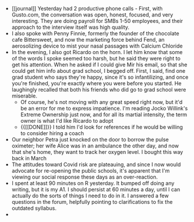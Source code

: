 - [[journal]] Yesterday had 2 productive phone calls - First, with Gusto.com, the conversation was open, honest, focused, and very interesting. They are doing payroll for SMBs 1-50 employees, and their approach to the interview itself was high quality. 
- I also spoke with Penny Finnie, formerly the founder of the chocolate cafe Bittersweet, and now the marketing force behind Fend, an aerosolizing device to mist your nasal passages with Calcium Chloride
- In the evening, I also got Ricardo on the horn. I let him know that some of the words I spoke seemed too harsh, but he said they were right to get his attention. When he asked if I could give Mir his email, so that she could get him info about grad school, I begged off. First, I said, find one grad student who says they're happy, since it's so infantilizing, and once you're finished, you're exactly where you were before you started. He laughingly recalled that both his friends who did go to grad school were miserable.
    - Of course, he's not moving with any great speed right now, but it'd be an error for me to express impatience. I'm reading Jocko Willink's Extreme Ownership just now, and for all its martial intensity, the term owner is what I'd like Ricardo to adopt
    - {{[[DONE]]}} I told him I'd look for references if he would be willing to consider hiring a coach 
- Our neighbor Petra just knocked on the door to borrow the pulse oximeter; her wife Alice was in an ambulance the other day, and now that she's home, they want to track her oxygen level. I bought this way back in March
- The attitudes toward Covid risk are plateauing, and since I now would advocate for re-opening the public schools, it's apparent that I'm viewing our social response these days as an over-reaction. 
- I spent at least 90 minutes on R yesterday. It bumped off doing any writing, but it is my A1. I should persist at 60 minutes a day, until I can actually do the sorts of things I need to do in it. I answered a few questions in the forum, helpfully pointing to clarifications to fix the outdated syllabus.
- 
